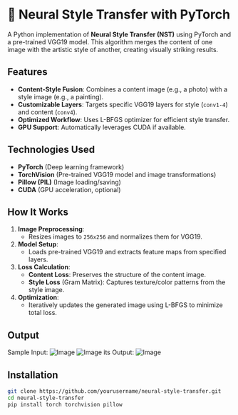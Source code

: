# 🎨 Neural Style Transfer with PyTorch

A Python implementation of **Neural Style Transfer (NST)** using PyTorch and a pre-trained VGG19 model. This algorithm merges the content of one image with the artistic style of another, creating visually striking results.

## Features
- **Content-Style Fusion**: Combines a content image (e.g., a photo) with a style image (e.g., a painting).
- **Customizable Layers**: Targets specific VGG19 layers for style (`conv1-4`) and content (`conv4`).
- **Optimized Workflow**: Uses L-BFGS optimizer for efficient style transfer.
- **GPU Support**: Automatically leverages CUDA if available.

## Technologies Used
- **PyTorch** (Deep learning framework)
- **TorchVision** (Pre-trained VGG19 model and image transformations)
- **Pillow (PIL)** (Image loading/saving)
- **CUDA** (GPU acceleration, optional)

## How It Works
1. **Image Preprocessing**:  
   - Resizes images to `256x256` and normalizes them for VGG19.
2. **Model Setup**:  
   - Loads pre-trained VGG19 and extracts feature maps from specified layers.
3. **Loss Calculation**:  
   - **Content Loss**: Preserves the structure of the content image.  
   - **Style Loss** (Gram Matrix): Captures texture/color patterns from the style image.  
4. **Optimization**:  
   - Iteratively updates the generated image using L-BFGS to minimize total loss.
  
## Output
Sample Input:
![Image](https://github.com/user-attachments/assets/51c7003d-d329-4724-b754-68b640fdc507)
![Image](https://github.com/user-attachments/assets/2fc37569-762b-4dcc-84c7-903e8116035f)
its Output:
![Image](https://github.com/user-attachments/assets/e01660ab-d4b9-4e62-a8f1-19ff2df1f423)

## Installation
```bash
git clone https://github.com/yourusername/neural-style-transfer.git
cd neural-style-transfer
pip install torch torchvision pillow
